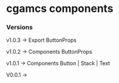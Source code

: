 # cgamcs components

### Versions

v1.0.3  →  Export ButtonProps

v1.0.2  →  Components ButtonProps

v1.0.1  →  Components Button | Stack | Text

V0.0.1  →  